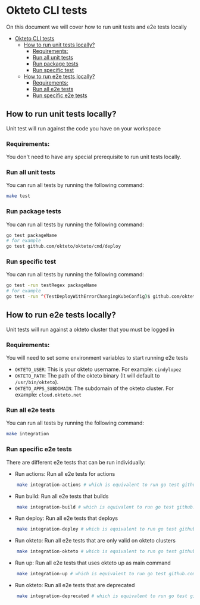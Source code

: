 # Okteto CLI tests

On this document we will cover how to run unit tests and e2e tests locally

- [Okteto CLI tests](#okteto-cli-tests)
  - [How to run unit tests locally?](#how-to-run-unit-tests-locally)
    - [Requirements:](#requirements)
    - [Run all unit tests](#run-all-unit-tests)
    - [Run package tests](#run-package-tests)
    - [Run specific test](#run-specific-test)
  - [How to run e2e tests locally?](#how-to-run-e2e-tests-locally)
    - [Requirements:](#requirements-1)
    - [Run all e2e tests](#run-all-e2e-tests)
    - [Run specific e2e tests](#run-specific-e2e-tests)

## How to run unit tests locally?

Unit test will run against the code you have on your workspace

### Requirements:

You don't need to have any special prerequisite to run unit tests locally.

### Run all unit tests

You can run all tests by running the following command:

``` bash
make test
```

### Run package tests

You can run all tests by running the following command:

``` bash
go test packageName
# for example
go test github.com/okteto/okteto/cmd/deploy
```

### Run specific test

You can run all tests by running the following command:

``` bash
go test -run testRegex packageName
# for example
go test -run ^(TestDeployWithErrorChangingKubeConfig)$ github.com/okteto/okteto/cmd/deploy
```

## How to run e2e tests locally?

Unit tests will run against a okteto cluster that you must be logged in

### Requirements:

You will need to set some environment variables to start running e2e tests

- `OKTETO_USER`: This is your okteto username. For example: `cindylopez`
- `OKTETO_PATH`: The path of the okteto binary (It will default to `/usr/bin/okteto`).
- `OKTETO_APPS_SUBDOMAIN`: The subdomain of the okteto cluster. For example: `cloud.okteto.net`

### Run all e2e tests

You can run all tests by running the following command:

``` bash
make integration
```

### Run specific e2e tests

There are different e2e tests that can be run individually:

- Run actions: Run all e2e tests for actions

``` bash
    make integration-actions # which is equivalent to run go test github.com/okteto/okteto/integration/actions -tags="actions" --count=1 -v -timeout 10m
```

- Run build: Run all e2e tests that builds

``` bash
    make integration-build # which is equivalent to run go test github.com/okteto/okteto/integration/build -tags="integration" --count=1 -v -timeout 10m
```

- Run deploy: Run all e2e tests that deploys

``` bash
    make integration-deploy # which is equivalent to run go test github.com/okteto/okteto/integration/deploy -tags="integration" --count=1 -v -timeout 20m
```

- Run okteto: Run all e2e tests that are only valid on okteto clusters

``` bash
    make integration-okteto # which is equivalent to run go test github.com/okteto/okteto/integration/okteto -tags="integration" --count=1 -v -timeout 30m
```

- Run up: Run all e2e tests that uses okteto up as main command

``` bash
    make integration-up # which is equivalent to run go test github.com/okteto/okteto/integration/up -tags="integration" --count=1 -v -timeout 45m
```

- Run okteto: Run all e2e tests that are deprecated

``` bash
    make integration-deprecated # which is equivalent to run go test github.com/okteto/okteto/integration/deprecated/push -tags="integration" --count=1 -v -timeout 15m && go test github.com/okteto/okteto/integration/deprecated/stack -tags="integration" --count=1 -v -timeout 15m
```
